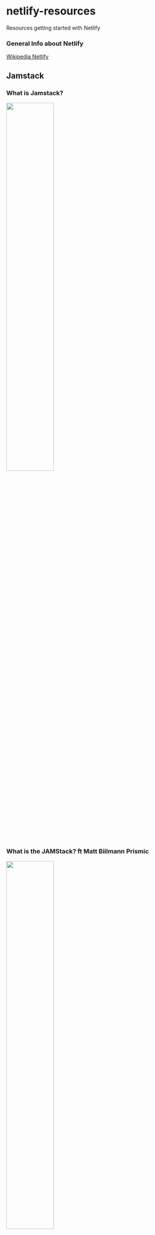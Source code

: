 # netlify-resources
Resources getting started with Netlify


### General Info about Netlify

[Wikipedia Netlify](https://en.wikipedia.org/wiki/Netlify)

## Jamstack

 ### What is Jamstack?
<div align="left">
      <a href="https://www.youtube.com/watch?v=hqG8hg2l03k">
         <img src="https://img.youtube.com/vi/hqG8hg2l03k/0.jpg" style="width:50%;">
      </a>
</div>

### What is the JAMStack? ft Matt Biilmann  Prismic

<div align="left">
      <a href="https://www.youtube.com/watch?v=1ZfMpG6ML-w">
         <img src="https://img.youtube.com/vi/1ZfMpG6ML-w/0.jpg" style="width:50%;">
      </a>
</div>



[https://jamstack.org/](https://jamstack.org/)

[Jamstack Radio Podcast](https://www.heavybit.com/library/podcasts/jamstack-radio/)

### Getting started with Netlify

[netlify docs Getting started](https://docs.netlify.com/)

### Netlify CLI

[Get started with Netlify CLI](https://docs.netlify.com/cli/get-started/)

### Netlify Support Forums

[Netlify Support Forums](https://answers.netlify.com/)

### Interviews

Transcript of an Interview with Matt Biilmann at Software Engineering Daily

[Transcript](https://softwareengineeringdaily.com/wp-content/uploads/2019/03/SED785-Netlify.pdf)



### Netlify on Social Media

[Twitter](https://twitter.com/Netlify) [Facebook](https://www.facebook.com/netlify/)